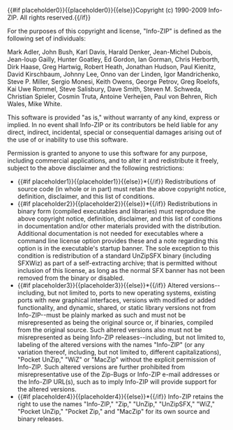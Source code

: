 {{#if placeholder0}}{{placeholder0}}{{else}}Copyright (c) 1990-2009 Info-ZIP. All rights reserved.{{/if}}

For the purposes of this copyright and license, &quot;Info-ZIP&quot; is defined as the following set of individuals:

Mark Adler, John Bush, Karl Davis, Harald Denker, Jean-Michel Dubois, Jean-loup Gailly, Hunter Goatley, Ed Gordon, Ian Gorman, Chris Herborth, Dirk Haase, Greg Hartwig, Robert Heath, Jonathan Hudson, Paul Kienitz, David Kirschbaum, Johnny Lee, Onno van der Linden, Igor Mandrichenko, Steve P. Miller, Sergio Monesi, Keith Owens, George Petrov, Greg Roelofs, Kai Uwe Rommel, Steve Salisbury, Dave Smith, Steven M. Schweda, Christian Spieler, Cosmin Truta, Antoine Verheijen, Paul von Behren, Rich Wales, Mike White.

This software is provided &quot;as is,&quot; without warranty of any kind, express or implied. In no event shall Info-ZIP or its contributors be held liable for any direct, indirect, incidental, special or consequential damages arising out of the use of or inability to use this software.

Permission is granted to anyone to use this software for any purpose, including commercial applications, and to alter it and redistribute it freely, subject to the above disclaimer and the following restrictions:

* {{#if placeholder1}}{{placeholder1}}{{else}}*{{/if}} Redistributions of source code (in whole or in part) must retain the above copyright notice, definition, disclaimer, and this list of conditions.
* {{#if placeholder2}}{{placeholder2}}{{else}}*{{/if}} Redistributions in binary form (compiled executables and libraries) must reproduce the above copyright notice, definition, disclaimer, and this list of conditions in documentation and/or other materials provided with the distribution. Additional documentation is not needed for executables where a command line license option provides these and a note regarding this option is in the executable's startup banner. The sole exception to this condition is redistribution of a standard UnZipSFX binary (including SFXWiz) as part of a self-extracting archive; that is permitted without inclusion of this license, as long as the normal SFX banner has not been removed from the binary or disabled.
* {{#if placeholder3}}{{placeholder3}}{{else}}*{{/if}} Altered versions--including, but not limited to, ports to new operating systems, existing ports with new graphical interfaces, versions with modified or added functionality, and dynamic, shared, or static library versions not from Info-ZIP--must be plainly marked as such and must not be misrepresented as being the original source or, if binaries, compiled from the original source. Such altered versions also must not be misrepresented as being Info-ZIP releases--including, but not limited to, labeling of the altered versions with the names &quot;Info-ZIP&quot; (or any variation thereof, including, but not limited to, different capitalizations), &quot;Pocket UnZip,&quot; &quot;WiZ&quot; or &quot;MacZip&quot; without the explicit permission of Info-ZIP. Such altered versions are further prohibited from misrepresentative use of the Zip-Bugs or Info-ZIP e-mail addresses or the Info-ZIP URL(s), such as to imply Info-ZIP will provide support for the altered versions.
* {{#if placeholder4}}{{placeholder4}}{{else}}*{{/if}} Info-ZIP retains the right to use the names &quot;Info-ZIP,&quot; &quot;Zip,&quot; &quot;UnZip,&quot; &quot;UnZipSFX,&quot; &quot;WiZ,&quot; &quot;Pocket UnZip,&quot; &quot;Pocket Zip,&quot; and &quot;MacZip&quot; for its own source and binary releases.